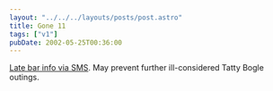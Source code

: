 ```yaml
---
layout: "../../../layouts/posts/post.astro"
title: Gone 11
tags: ["v1"]
pubDate: 2002-05-25T00:36:00
---
```


[Late bar info via SMS][1]. May prevent further ill-considered Tatty Bogle outings.

[1]: http://www.liquid-life.com/gone11/instructions.htm "Liquid Life's late bar SMS information service, Gone 11"

